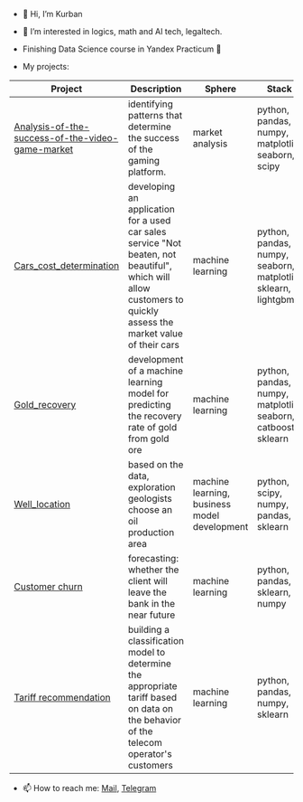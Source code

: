 - 👋 Hi, I’m Kurban 
- 👀 I’m interested in logics, math and AI tech, legaltech.  
- Finishing Data Science course in Yandex Practicum 🌱

- My projects:

| Project                                          | Description                                                                                                      | Sphere           | Stack                                                         |
|--------------------------------------------------|------------------------------------------------------------------------------------------------------------------|------------------|---------------------------------------------------------------|
| [Analysis-of-the-success-of-the-video-game-market](https://github.com/KurbanDuburlan/Analysis-of-the-success-of-the-video-game-market) | identifying patterns that determine the success of the gaming platform. | market analysis | python, pandas, numpy, matplotlib, seaborn, scipy           |
| [Cars_cost_determination](https://https://github.com/KurbanDuburlan/cars_cost_determination)                      | developing an application for a used car sales service "Not beaten, not beautiful", which will allow customers to quickly assess the market value of their cars | machine learning         | python, pandas, numpy, seaborn, matplotlib, sklearn, lightgbm |
| [Gold_recovery](https://github.com/KurbanDuburlan/gold_recovery)       | development of a machine learning model for predicting the recovery rate of gold from gold ore    | machine learning  | python, pandas, numpy, matplotlib, seaborn, catboost, sklearn |
| [Well_location](https://github.com/KurbanDuburlan/well-location-choice/tree/main)  | based on the data, exploration geologists choose an oil production area                    | machine learning, business model development | python, scipy, numpy, pandas, sklearn               |
| [Customer churn](https://github.com/KurbanDuburlan/customer_churn/tree/main)  | forecasting: whether the client will leave the bank in the near future | machine learning  | python, pandas, sklearn, numpy            |
| [Tariff recommendation](https://github.com/KurbanDuburlan/Tariff-recommendation/tree/main) | building a classification model to determine the appropriate tariff based on data on the behavior of the telecom operator's customers | machine learning  | python, pandas, numpy, sklearn   |

- 📫 How to reach me: [Mail](mailto:abdurakhmanovkurb@yandex.ru), [Telegram](https://t.me/adam_windu)

<!---
KurbanDuburlan/KurbanDuburlan is a ✨ special ✨ repository because its `README.md` (this file) appears on your GitHub profile.
You can click the Preview link to take a look at your changes.
--->
